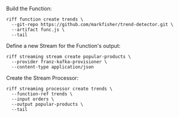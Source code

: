 Build the Function:

```
riff function create trends \
  --git-repo https://github.com/markfisher/trend-detector.git \
  --artifact func.js \
  --tail
```

Define a new Stream for the Function's output:

```
riff streaming stream create popular-products \
  --provider franz-kafka-provisioner \
  --content-type application/json
```

Create the Stream Processor:

```
riff streaming processor create trends \
  --function-ref trends \
  --input orders \
  --output popular-products \
  --tail
```

